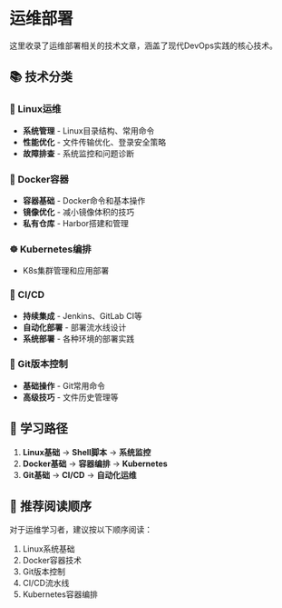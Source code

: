 # 运维部署

这里收录了运维部署相关的技术文章，涵盖了现代DevOps实践的核心技术。

## 📚 技术分类

### 🐧 Linux运维
- **系统管理** - Linux目录结构、常用命令
- **性能优化** - 文件传输优化、登录安全策略
- **故障排查** - 系统监控和问题诊断

### 🐳 Docker容器
- **容器基础** - Docker命令和基本操作
- **镜像优化** - 减小镜像体积的技巧
- **私有仓库** - Harbor搭建和管理

### ☸️ Kubernetes编排
- K8s集群管理和应用部署

### 🔄 CI/CD
- **持续集成** - Jenkins、GitLab CI等
- **自动化部署** - 部署流水线设计
- **系统部署** - 各种环境的部署实践

### 📝 Git版本控制
- **基础操作** - Git常用命令
- **高级技巧** - 文件历史管理等

## 🎯 学习路径

1. **Linux基础** → **Shell脚本** → **系统监控**
2. **Docker基础** → **容器编排** → **Kubernetes**
3. **Git基础** → **CI/CD** → **自动化运维**

## 📖 推荐阅读顺序

对于运维学习者，建议按以下顺序阅读：
1. Linux系统基础
2. Docker容器技术
3. Git版本控制
4. CI/CD流水线
5. Kubernetes容器编排
